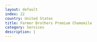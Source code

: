 ```yaml
---
layout: default
index: 22
country: United States
title: Farmer Brothers Premium Chamomile
category: Services
description: |
---
```

